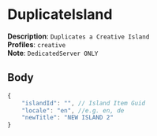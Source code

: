 # DuplicateIsland

**Description**: `Duplicates a Creative Island` \
**Profiles**: `creative` \
**Note**: `DedicatedServer ONLY`

## Body

```js
{
    "islandId": "", // Island Item Guid
    "locale": "en", //e.g. en, de
    "newTitle": "NEW ISLAND 2"
}
```
